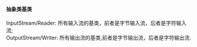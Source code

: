 #### 抽象类基类
InputStream/Reader: 所有输入流的基类，前者是字节输入流，后者是字符输入流;  
OutputStream/Writer: 所有输出流的基类,前者是字节输出流，后者是字符输出流.

